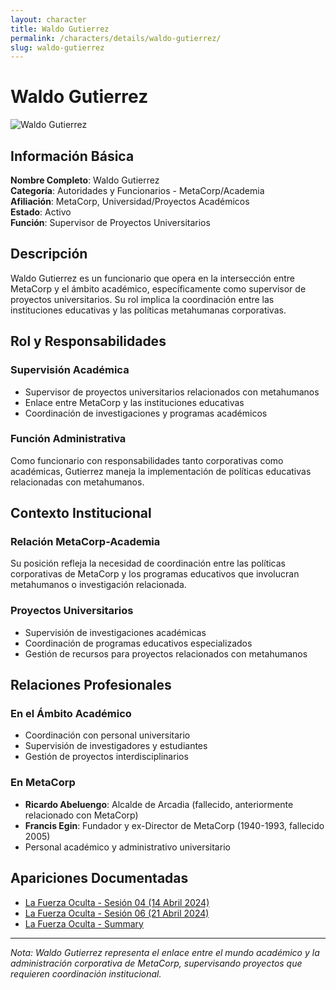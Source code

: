 ```yaml
---
layout: character
title: Waldo Gutierrez
permalink: /characters/details/waldo-gutierrez/
slug: waldo-gutierrez
---
```


# Waldo Gutierrez

<div class="character-photo">
  <img src="{{ site.baseurl }}/assets/img/characters/Waldo Gutierrez.png" alt="Waldo Gutierrez" />
</div>

## Información Básica

**Nombre Completo**: Waldo Gutierrez  
**Categoría**: Autoridades y Funcionarios - MetaCorp/Academia  
**Afiliación**: MetaCorp, Universidad/Proyectos Académicos  
**Estado**: Activo  
**Función**: Supervisor de Proyectos Universitarios

## Descripción

Waldo Gutierrez es un funcionario que opera en la intersección entre MetaCorp y el ámbito académico, específicamente como supervisor de proyectos universitarios. Su rol implica la coordinación entre las instituciones educativas y las políticas metahumanas corporativas.

## Rol y Responsabilidades

### Supervisión Académica
- Supervisor de proyectos universitarios relacionados con metahumanos
- Enlace entre MetaCorp y las instituciones educativas
- Coordinación de investigaciones y programas académicos

### Función Administrativa
Como funcionario con responsabilidades tanto corporativas como académicas, Gutierrez maneja la implementación de políticas educativas relacionadas con metahumanos.

## Contexto Institucional

### Relación MetaCorp-Academia
Su posición refleja la necesidad de coordinación entre las políticas corporativas de MetaCorp y los programas educativos que involucran metahumanos o investigación relacionada.

### Proyectos Universitarios
- Supervisión de investigaciones académicas
- Coordinación de programas educativos especializados
- Gestión de recursos para proyectos relacionados con metahumanos

## Relaciones Profesionales

### En el Ámbito Académico
- Coordinación con personal universitario
- Supervisión de investigadores y estudiantes
- Gestión de proyectos interdisciplinarios

### En MetaCorp
- **Ricardo Abeluengo**: Alcalde de Arcadia (fallecido, anteriormente relacionado con MetaCorp)
- **Francis Egin**: Fundador y ex-Director de MetaCorp (1940-1993, fallecido 2005)
- Personal académico y administrativo universitario

## Apariciones Documentadas
- [La Fuerza Oculta - Sesión 04 (14 Abril 2024)](../../campaigns/la-fuerza-oculta/manual-notes/session-04-2024-04-14.md)
- [La Fuerza Oculta - Sesión 06 (21 Abril 2024)](../../campaigns/la-fuerza-oculta/manual-notes/session-06-2024-04-21.md)
- [La Fuerza Oculta - Summary](../../campaigns/la-fuerza-oculta/summary/summary.md)

---

*Nota: Waldo Gutierrez representa el enlace entre el mundo académico y la administración corporativa de MetaCorp, supervisando proyectos que requieren coordinación institucional.*